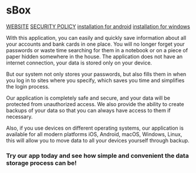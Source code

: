 # sBox

[WEBSITE](https://trinetron.github.io/sboxapp.site/index.html)
[SECURITY POLICY](https://trinetron.github.io/sboxapp.site/SECURITY_POLICY.html)
[installation for android](https://trinetron.github.io/web_sbox/sBox-release.apk)
[installation for windows](https://trinetron.github.io/web_sbox/sBoxSetup.exe)


With this application, you can easily and quickly save information about all your accounts and bank cards in one place. You will no longer forget your passwords or waste time searching for them in a notebook or on a piece of paper hidden somewhere in the house. The application does not have an internet connection, your data is stored only on your device.

But our system not only stores your passwords, but also fills them in when you log in to sites where you specify, which saves you time and simplifies the login process.

Our application is completely safe and secure, and your data will be protected from unauthorized access. We also provide the ability to create backups of your data so that you can always have access to them if necessary.

Also, if you use devices on different operating systems, our application is available for all modern platforms iOS, Android, macOS, Windows, Linux, this will allow you to move data to all your devices yourself through backup.

### Try our app today and see how simple and convenient the data storage process can be!
